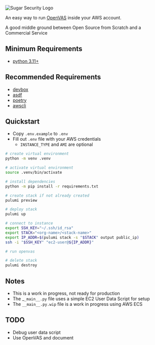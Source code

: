 ![Sugar Security Logo](https://assets.sugarsecurity.com/logo.jpg)

An easy way to run [OpenVAS](https://github.com/greenbone/openvas-scanner) inside your AWS account.

A good middle ground between Open Source from Scratch and a Commercial Service

## Minimum Requirements

- [python 3.11+](https://www.python.org/downloads/)

## Recommended Requirements

- [devbox](https://www.jetify.com/devbox/docs/quickstart/)
- [asdf](https://asdf-vm.com/#/core-manage-asdf)
- [poetry](https://python-poetry.org/docs/)
- [awscli](https://aws.amazon.com/cli/)

## Quickstart

- Copy `.env.example` to `.env`
- Fill out `.env` file with your AWS credentials
  - `INSTANCE_TYPE` and `AMI` are optional

```bash
# create virtual environment
python -m venv .venv

# activate virtual environment
source .venv/bin/activate

# install dependencies
python -m pip install -r requirements.txt

# create stack if not already created
pulumi preview

# deploy stack
pulumi up

# connect to instance
export SSH_KEY="~/.ssh/id_rsa"
export STACK="<org-name>/<stack-name>"
export IP_ADDR=$(pulumi stack -s "$STACK" output public_ip)
ssh -i "$SSH_KEY" "ec2-user@${IP_ADDR}"

# run openvas

# delete stack
pulumi destroy
```

## Notes

- This is a work in progress, not ready for production
- The _`_main__.py` file uses a simple EC2 User Data Script for setup
- The `__main__.py.wip` file is a work in progress using AWS ECS

## TODO

- Debug user data script
- Use OpenVAS and document
